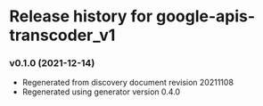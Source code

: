 # Release history for google-apis-transcoder_v1

### v0.1.0 (2021-12-14)

* Regenerated from discovery document revision 20211108
* Regenerated using generator version 0.4.0

